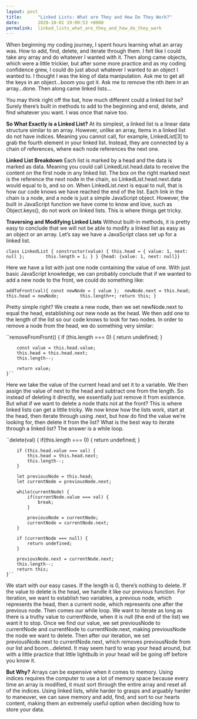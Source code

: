 ```yaml
---
layout: post
title:      "Linked Lists: What are They and How Do They Work?"
date:       2020-10-01 19:09:53 +0000
permalink:  linked_lists_what_are_they_and_how_do_they_work
---
```








When beginning my coding journey, I spent hours learning what an array was. How to add, find, delete, and iterate through them. I felt like I could take any array and do whatever I wanted with it. Then along came objects, which were a little trickier, but after some more practice and as my coding confidence grew, I could do just about whatever I wanted to an object I wanted to. I thought I was the king of data manipulation. Ask me to get all the keys in an object…boom you got it. Ask me to remove the nth item in an array…done. Then along came linked lists…

You may think right off the bat, how much different could a linked list be? Surely there’s built in methods to add to the beginning and end, delete, and find whatever you want. I was once that naive too.

**So What Exactly is a Linked List?**
At its simplest, a linked list is a linear data structure similar to an array. However, unlike an array, items in a linked list do not have indices. Meaning you cannot call, for example, LinkedList[3] to grab the fourth element in your linked list. Instead, they are connected by a chain of references, where each node references the next one.

**Linked List Breakdown**
Each list is marked by a head and the data is marked as data. Meaning you could call LinkedList.head.data to receive the content on the first node in any linked list. The box on the right marked next is the reference the next node in the chain, so LinkedList.head.next.data would equal to b, and so on. When LinkedList.next is equal to null, that is how our code knows we have reached the end of the list. Each link in the chain is a node, and a node is just a simple JavaScript object. However, the built in JavaScript function we have come to know and love, such as Object.keys(), do not work on linked lists. This is where things get tricky.

**Traversing and Modifying Linked Lists**
Without built-in methods, it is pretty easy to conclude that we will not be able to modify a linked list as easy as an object or an array. Let’s say we have a JavaScript class set up for a linked list.

``class LinkedList {
    constructor(value) {
        this.head = {
            value: 1,
            next: null
        };        this.length = 1;
    }
}
{head: {value: 1, next: null}}``

Here we have a list with just one node containing the value of one. With just basic JavaScript knowledge, we can probably conclude that if we wanted to add a new node to the front, we could do something like:

``addToFront(val){
  const newNode = { value }; 
        newNode.next = this.head;  
        this.head = newNode;       
        this.length++;
        return this;
}``

Pretty simple right? We create a new node, then we set newNode.next to equal the head, establishing our new node as the head. We then add one to the length of the list so our code knows to look for two nodes.
In order to remove a node from the head, we do something very similar:

``removeFromFront() {
        if (this.length === 0) {
            return undefined;
        }
        
        const value = this.head.value;
        this.head = this.head.next;
        this.length--;
        
        return value;
    }``
Here we take the value of the current head and set it to a variable. We then assign the value of next to the head and subtract one from the length. So instead of deleting it directly, we essentially just remove it from existence.
But what if we want to delete a node thats not at the front? This is where linked lists can get a little tricky. We now know how the lists work, start at the head, then iterate through using .next, but how do find the value we’re looking for, then delete it from the list? What is the best way to iterate through a linked list? The answer is a while loop.

``delete(val) {
        if(this.length === 0) {
            return undefined;
        }
        
        if (this.head.value === val) {
            this.head = this.head.next;
            this.length--;
        }
        
        let previousNode = this.head;
        let currentNode = previousNode.next;
        
        while(currentNode) {
            if(currentNode.value === val) {
                break;
            }
            
            previousNode = currentNode;
            currentNode = currentNode.next;
        }
        
        if (currentNode === null) {
            return undefined;
        }
        
        previousNode.next = currentNode.next;
        this.length--;
        return this;
    }``
		
We start with our easy cases. If the length is 0, there’s nothing to delete. If the value to delete is the head, we handle it like our previous function. For iteration, we want to establish two variables, a previous node, which represents the head, then a current node, which represents one after the previous node. Then comes our while loop. We want to iterate as long as there is a truthy value to currentNode, when it is null (the end of the list) we want it to stop. Once we find our value, we set previousNode to currentNode and currentNode to currentNode.next, making previousNode the node we want to delete. Then after our iteration, we set previousNode.next to currentNode.next, which removes previousNode from our list and boom…deleted. It may seem hard to wrap your head around, but with a little practice that little lightbulb in your head will be going off before you know it.

**But Why?**
Arrays can be expensive when it comes to memory. Using indices requires the computer to use a lot of memory space because every time an array is modified, it must sort through the entire array and reset all of the indices. Using linked lists, while harder to grasps and arguably harder to maneuver, we can save memory and add, find, and sort to our hearts content, making them an extremely useful option when deciding how to store your data.

